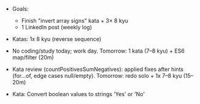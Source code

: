 
- Goals:
  - Finish "invert array signs" kata + 3× 8 kyu
  - 1 LinkedIn post (weekly log)

- Katas: 1x 8 kyu (reverse sequence)
- No coding/study today; work day. Tomorrow: 1 kata (7–8 kyu) + ES6 map/filter (20m)
- Kata review (countPositivesSumNegatives): applied fixes after hints (for...of, edge cases null/empty). Tomorrow: redo solo + 1x 7–8 kyu (15–20m)
- Kata: Convert boolean values to strings 'Yes' or 'No'
